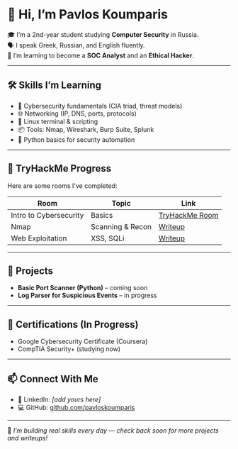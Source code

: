# 👋 Hi, I’m Pavlos Koumparis

🎓 I’m a 2nd-year student studying **Computer Security** in Russia.  
🗣️ I speak Greek, Russian, and English fluently.  
🔐 I’m learning to become a **SOC Analyst** and an **Ethical Hacker**.

---

## 🛠️ Skills I’m Learning
- 🧠 Cybersecurity fundamentals (CIA triad, threat models)
- 🌐 Networking (IP, DNS, ports, protocols)
- 🐧 Linux terminal & scripting
- 📦 Tools: Nmap, Wireshark, Burp Suite, Splunk
- 🐍 Python basics for security automation

---

## 🧪 TryHackMe Progress
Here are some rooms I've completed:

| Room | Topic | Link |
|------|-------|------|
| Intro to Cybersecurity | Basics | [TryHackMe Room](https://tryhackme.com/) |
| Nmap | Scanning & Recon | [Writeup](#link-later) |
| Web Exploitation | XSS, SQLi | [Writeup](#link-later) |

---

## 📁 Projects
- **Basic Port Scanner (Python)** – coming soon  
- **Log Parser for Suspicious Events** – in progress

---

## 📜 Certifications (In Progress)
- Google Cybersecurity Certificate (Coursera)
- CompTIA Security+ (studying now)

---

## 📫 Connect With Me
- 💼 LinkedIn: *[add yours here]*  
- 💻 GitHub: [github.com/pavloskoumparis](https://github.com/pavloskoumparis)

---
🧠 *I’m building real skills every day — check back soon for more projects and writeups!*
